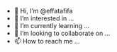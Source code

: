 - 👋 Hi, I’m @effatafifa
- 👀 I’m interested in ...
- 🌱 I’m currently learning ...
- 💞️ I’m looking to collaborate on ...
- 📫 How to reach me ...

<!---
effatafifa/effatafifa is a ✨ special ✨ repository because its `README.md` (this file) appears on your GitHub profile.
You can click the Preview link to take a look at your changes.
--->
